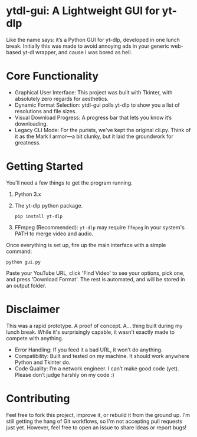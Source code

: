 # ytdl-gui: A Lightweight GUI for yt-dlp

Like the name says: it’s a Python GUI for yt-dlp, developed in one lunch break. Initially this was made to avoid annoying ads in your generic web-based yt-dl wrapper, and cause I was bored as hell.
# Core Functionality

- Graphical User Interface: This project was built with Tkinter, with absolutely zero regards for aesthetics.
- Dynamic Format Selection: ytdl-gui polls yt-dlp to show you a list of resolutions and file sizes.
- Visual Download Progress: A progress bar that lets you know it’s downloading.
- Legacy CLI Mode: For the purists, we've kept the original cli.py. Think of it as the Mark I armor—a bit clunky, but it laid the groundwork for greatness.

# Getting Started

You'll need a few things to get the program running.
1. Python 3.x
2. The yt-dlp python package.
   
    `pip install yt-dlp`
3. FFmpeg (Recommended): `yt-dlp` may require `ffmpeg` in your system's PATH to merge video and audio.

Once everything is set up, fire up the main interface with a simple command:

`python gui.py`

Paste your YouTube URL, click 'Find Video' to see your options, pick one, and press 'Download Format'. The rest is automated, and will be stored in an output folder.
# Disclaimer

This was a rapid prototype. A proof of concept. A... thing built during my lunch break. While it's surprisingly capable, it wasn't exactly made to compete with anything.

- Error Handling: If you feed it a bad URL, it won’t do anything.
- Compatibility: Built and tested on my machine. It should work anywhere Python and Tkinter do.
- Code Quality: I’m a network engineer. I can’t make good code (yet). Please don’t judge harshly on my code :)

# Contributing

Feel free to fork this project, improve it, or rebuild it from the ground up. I'm still getting the hang of Git workflows, so I'm not accepting pull requests just yet. However, feel free to open an issue to share ideas or report bugs!

